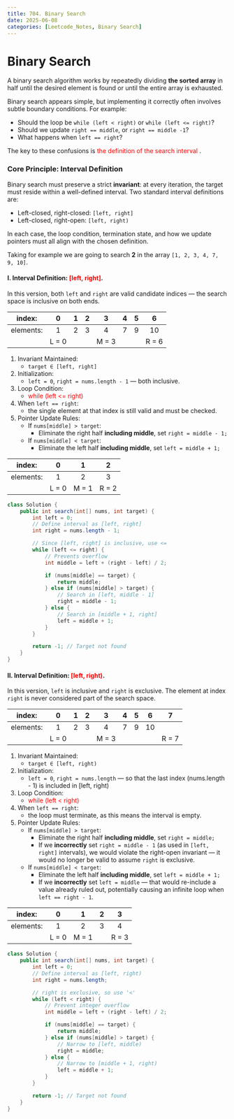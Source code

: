 ```yaml
---
title: 704. Binary Search
date: 2025-06-08
categories: [Leetcode_Notes, Binary Search]
---
```


# Binary Search
A binary search algorithm works by repeatedly dividing **the sorted array** in half until the desired element is found or until the entire array is exhausted. 

Binary search appears simple, but implementing it correctly often involves subtle boundary conditions. For example:
- Should the loop be ```while (left < right)``` or ```while (left <= right)```?
- Should we update ```right == middle```, or ```right == middle -1```? 
- What happens when ```left == right```?

The key to these confusions is <font color = red> the definition of the search interval </font>.



### Core Principle: Interval Definition
Binary search must preserve a strict **invariant**: at every iteration, the target must reside within a well-defined interval. Two standard interval definitions are:
- Left-closed, right-closed: ```[left, right]```
- Left-closed, right-open: ```[left, right)```

In each case, the loop condition, termination state, and how we update pointers must all align with the chosen definition.


Taking for example we are going to search **2** in the array ```[1, 2, 3, 4, 7, 9, 10]```.

#### I. Interval Definition: <font color = red> [left, right]</font>.
In this version, both ```left``` and ```right``` are valid candidate indices — the search space is inclusive on both ends.


   
|index:    | 0   | 1   | 2   | 3   | 4   | 5   |  6  | 
|  :--:    | :--:| :--:| :--:| :--:| :--:| :--:| :--:| 
|elements: | 1   | 2   | 3   | 4   | 7   |  9  |  10 |
|          |L = 0|      |     | M = 3    |     |     | R = 6|

  1. Invariant Maintained:
     - ```target ∈ [left, right]```
  2. Initialization:
     - ```left = 0```, ```right = nums.length - 1``` — both inclusive.
  3. Loop Condition:  
     - <font color = red> while (left <= right)</font>
  4. When ```left == right```:
     - the single element at that index is still valid and must be checked.
  5. Pointer Update Rules:
     - If ```nums[middle] > target```: 
       - Eliminate the right half **including middle**, set ```right = middle - 1;```
     - If ```nums[middle] < target```:
       - Eliminate the left half **including middle**, set ```left = middle + 1;```
  
| index:    | 0   | 1   | 2   |
|  :--:     | :--:| :--: | :--:|
|elements:  | 1   | 2    | 3   |
|           |L = 0| M = 1 | R = 2|


```java
class Solution {
    public int search(int[] nums, int target) {
        int left = 0;
        // Define interval as [left, right]
        int right = nums.length - 1; 

        // Since [left, right] is inclusive, use <=
        while (left <= right) { 
            // Prevents overflow
            int middle = left + (right - left) / 2; 

            if (nums[middle] == target) {
                return middle;
            } else if (nums[middle] > target) {
                // Search in [left, middle - 1]
                right = middle - 1; 
            } else {
                // Search in [middle + 1, right]
                left = middle + 1; 
            }
        }

        return -1; // Target not found
    }
}
```

#### II. Interval Definition: <font color = red> [left, right)</font>.
In this version, ```left``` is inclusive and ```right``` is exclusive. The element at index ```right``` is never considered part of the search space.

|index:    | 0   | 1   | 2   | 3   | 4   | 5   |  6  |  7  |
|  :--:    | :--:| :--:| :--:| :--:| :--:| :--:| :--:| :--:|
|elements: | 1   | 2   | 3   | 4   | 7   |  9  |  10 |     |
|          |L = 0|      |    | M = 3|    |     |      | R = 7|


  1. Invariant Maintained:
     - ```target ∈ [left, right)``` 
  2. Initialization:
     - ```left = 0```, ```right = nums.length``` — so that the last index (nums.length - 1) is included in [left, right)
  3. Loop Condition:  
     - <font color = red> while (left < right)</font>
  4. When ```left == right```:
     - the loop must terminate, as this means the interval is empty.
  5. Pointer Update Rules:
     - If ```nums[middle] > target```: 
       - Eliminate the right half **including middle**, set ```right = middle;```
       - If we **incorrectly** set ```right = middle - 1``` (as used in ```[left, right]``` intervals), we would violate the right-open invariant — it would no longer be valid to assume ```right``` is exclusive.
     - If ```nums[middle] < target```:
       - Eliminate the left half **including middle**, set ```left = middle + 1;```
       - If we **incorrectly** set ```left = middle``` — that would re-include a value already ruled out, potentially causing an infinite loop when ```left == right - 1```.


| index:    | 0   | 1   | 2   | 3    |
|  :--:     | :--:| :--: | :--:| :--:|
|elements:  | 1   | 2    | 3   |  4  |
|           |L = 0| M = 1|     | R = 3

```java
class Solution {
    public int search(int[] nums, int target) {
        int left = 0;
        // Define interval as [left, right)
        int right = nums.length; 

        // right is exclusive, so use '<'
        while (left < right) {   
            // Prevent integer overflow
            int middle = left + (right - left) / 2;

            if (nums[middle] == target) {
                return middle; 
            } else if (nums[middle] > target) {
                // Narrow to [left, middle)
                right = middle; 
            } else {
                // Narrow to [middle + 1, right)
                left = middle + 1; 
            }
        }

        return -1; // Target not found
    }
}
```



